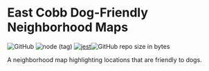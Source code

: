 # East Cobb Dog-Friendly Neighborhood Maps  
![GitHub](https://img.shields.io/github/license/mashape/apistatus.svg) ![node (tag)](https://img.shields.io/node/v/passport/latest.svg) [![jest](https://jestjs.io/img/jest-badge.svg)](https://github.com/facebook/jest)![GitHub repo size in bytes](https://img.shields.io/github/repo-size/badges/shields.svg)

A neighborhood map highlighting locations that are friendly to dogs.

